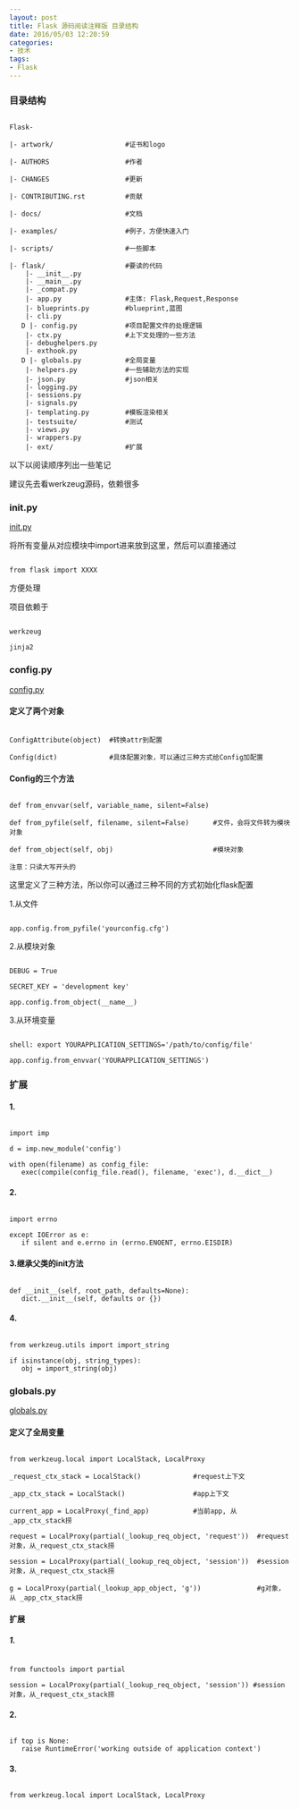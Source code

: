 ```yaml
---
layout: post
title: Flask 源码阅读注释版 目录结构
date: 2016/05/03 12:20:59
categories:
- 技术
tags:
- Flask
---
```


### 目录结构

```

Flask-

|- artwork/                  #证书和logo

|- AUTHORS                   #作者

|- CHANGES                   #更新

|- CONTRIBUTING.rst          #贡献

|- docs/                     #文档

|- examples/                 #例子，方便快速入门

|- scripts/                  #一些脚本

|- flask/                    #要读的代码
    |- __init__.py
    |- __main__.py
    |- _compat.py
    |- app.py                #主体: Flask,Request,Response
    |- blueprints.py         #blueprint,蓝图
    |- cli.py
   D |- config.py            #项目配置文件的处理逻辑
    |- ctx.py                #上下文处理的一些方法
    |- debughelpers.py
    |- exthook.py
   D |- globals.py           #全局变量
    |- helpers.py            #一些辅助方法的实现
    |- json.py               #json相关
    |- logging.py
    |- sessions.py
    |- signals.py
    |- templating.py         #模板渲染相关
    |- testsuite/            #测试
    |- views.py
    |- wrappers.py
    |- ext/                  #扩展

```

以下以阅读顺序列出一些笔记

建议先去看werkzeug源码，依赖很多

### init.py

[init.py](https://github.com/pallets/flask/blob/master/flask/__init__.py)

将所有变量从对应模块中import进来放到这里，然后可以直接通过

```

from flask import XXXX

```

方便处理

项目依赖于

```

werkzeug

jinja2

```

### config.py

[config.py](https://github.com/pallets/flask/blob/master/flask/config.py)

#### 定义了两个对象

```

ConfigAttribute(object)  #转换attr到配置

Config(dict)             #具体配置对象，可以通过三种方式给Config加配置

```

#### Config的三个方法

```

def from_envvar(self, variable_name, silent=False)

def from_pyfile(self, filename, silent=False)      #文件，会将文件转为模块对象

def from_object(self, obj)                         #模块对象

注意：只读大写开头的

```

这里定义了三种方法，所以你可以通过三种不同的方式初始化flask配置

1.从文件

```

app.config.from_pyfile('yourconfig.cfg')

```

2.从模块对象

```

DEBUG = True

SECRET_KEY = 'development key'

app.config.from_object(__name__)

```

3.从环境变量

```

shell: export YOURAPPLICATION_SETTINGS='/path/to/config/file'

app.config.from_envvar('YOURAPPLICATION_SETTINGS')

```

### 扩展

#### 1.

```

import imp

d = imp.new_module('config')

with open(filename) as config_file:
   exec(compile(config_file.read(), filename, 'exec'), d.__dict__)

```

#### 2.

```

import errno

except IOError as e:
   if silent and e.errno in (errno.ENOENT, errno.EISDIR)

```

#### 3.继承父类的init方法

```

def __init__(self, root_path, defaults=None):
   dict.__init__(self, defaults or {})

```

#### 4.

```

from werkzeug.utils import import_string

if isinstance(obj, string_types):
   obj = import_string(obj)

```

### globals.py

[globals.py](https://github.com/pallets/flask/blob/master/flask/globals.py)

#### 定义了全局变量

```

from werkzeug.local import LocalStack, LocalProxy

_request_ctx_stack = LocalStack()             #request上下文

_app_ctx_stack = LocalStack()                 #app上下文

current_app = LocalProxy(_find_app)           #当前app, 从 _app_ctx_stack捞

request = LocalProxy(partial(_lookup_req_object, 'request'))  #request对象，从_request_ctx_stack捞

session = LocalProxy(partial(_lookup_req_object, 'session'))  #session对象，从_request_ctx_stack捞

g = LocalProxy(partial(_lookup_app_object, 'g'))              #g对象， 从 _app_ctx_stack捞

```

#### 扩展

##### 1.

```

from functools import partial

session = LocalProxy(partial(_lookup_req_object, 'session')) #session对象，从_request_ctx_stack捞

```

#### 2.

```

if top is None:
   raise RuntimeError('working outside of application context')

```

#### 3.

```

from werkzeug.local import LocalStack, LocalProxy

```
